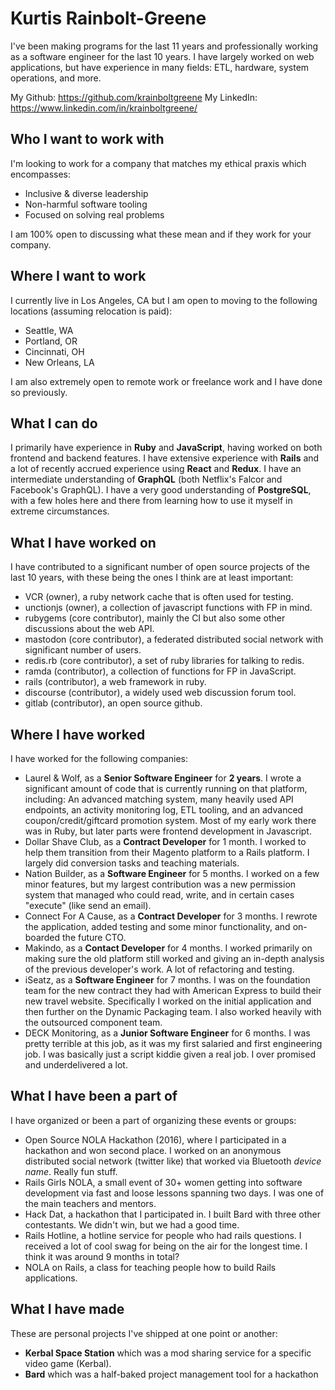 # Kurtis Rainbolt-Greene

I've been making programs for the last 11 years and professionally working as a software engineer for the last 10 years. I have largely worked on web applications, but have experience in many fields: ETL, hardware, system operations, and more.

My Github: https://github.com/krainboltgreene
My LinkedIn: https://www.linkedin.com/in/krainboltgreene/


## Who I want to work with

I'm looking to work for a company that matches my ethical praxis which encompasses:

  - Inclusive & diverse leadership
  - Non-harmful software tooling
  - Focused on solving real problems

I am 100% open to discussing what these mean and if they work for your company.


## Where I want to work

I currently live in Los Angeles, CA but I am open to moving to the following locations (assuming relocation is paid):

  - Seattle, WA
  - Portland, OR
  - Cincinnati, OH
  - New Orleans, LA

I am also extremely open to remote work or freelance work and I have done so previously.


## What I can do

I primarily have experience in **Ruby** and **JavaScript**, having worked on both frontend and backend features. I have extensive experience with **Rails** and a lot of recently accrued experience using **React** and **Redux**. I have an intermediate understanding of **GraphQL** (both Netflix's Falcor and Facebook's GraphQL). I have a very good understanding of **PostgreSQL**, with a few holes here and there from learning how to use it myself in extreme circumstances.

## What I have worked on

I have contributed to a significant number of open source projects of the last 10 years, with these being the ones I think are at least important:

  - VCR (owner), a ruby network cache that is often used for testing.
  - unctionjs (owner), a collection of javascript functions with FP in mind.
  - rubygems (core contributor), mainly the CI but also some other discussions about the web API.
  - mastodon (core contributor), a federated distributed social network with significant number of users.
  - redis.rb (core contributor), a set of ruby libraries for talking to redis.
  - ramda (contributor), a collection of functions for FP in JavaScript.
  - rails (contributor), a web framework in ruby.
  - discourse (contributor), a widely used web discussion forum tool.
  - gitlab (contributor), an open source github.


## Where I have worked

I have worked for the following companies:

  - Laurel & Wolf, as a **Senior Software Engineer** for **2 years**. I wrote a significant amount of code that is currently running on that platform, including: An advanced matching system, many heavily used API endpoints, an activity monitoring log, ETL tooling, and an advanced coupon/credit/giftcard promotion system. Most of my early work there was in Ruby, but later parts were frontend development in Javascript.
  - Dollar Shave Club, as a **Contract Developer** for 1 month. I worked to help them transition from their Magento platform to a Rails platform. I largely did conversion tasks and teaching materials.
  - Nation Builder, as a **Software Engineer** for 5 months. I worked on a few minor features, but my largest contribution was a new permission system that managed who could read, write, and in certain cases "execute" (like send an email).
  - Connect For A Cause, as a **Contract Developer** for 3 months. I rewrote the application, added testing and some minor functionality, and on-boarded the future CTO.
  - Makindo, as a **Contact Developer** for 4 months. I worked primarily on making sure the old platform still worked and giving an in-depth analysis of the previous developer's work. A lot of refactoring and testing.
  - iSeatz, as a **Software Engineer** for 7 months. I was on the foundation team for the new contract they had with American Express to build their new travel website. Specifically I worked on the initial application and then further on the Dynamic Packaging team. I also worked heavily with the outsourced component team.
  - DECK Monitoring, as a **Junior Software Engineer** for 6 months. I was pretty terrible at this job, as it was my first salaried and first engineering job. I was basically just a script kiddie given a real job. I over promised and underdelivered a lot.


## What I have been a part of

I have organized or been a part of organizing these events or groups:

  - Open Source NOLA Hackathon (2016), where I participated in a hackathon and won second place. I worked on an anonymous distributed social network (twitter like) that worked via Bluetooth *device name*. Really fun stuff.
  - Rails Girls NOLA, a small event of 30+ women getting into software development via fast and loose lessons spanning two days. I was one of the main teachers and mentors.
  - Hack Dat, a hackathon that I participated in. I built Bard with three other contestants. We didn't win, but we had a good time.
  - Rails Hotline, a hotline service for people who had rails questions. I received a lot of cool swag for being on the air for the longest time. I think it was around 9 months in total?
  - NOLA on Rails, a class for teaching people how to build Rails applications.


## What I have made

These are personal projects I've shipped at one point or another:

  - **Kerbal Space Station** which was a mod sharing service for a specific video game (Kerbal).
  - **Bard** which was a half-baked project management tool for a hackathon
